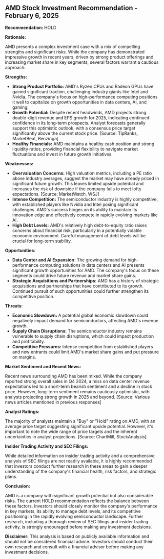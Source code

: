 ## AMD Stock Investment Recommendation - February 6, 2025

**Recommendation:** HOLD

**Rationale:**

AMD presents a complex investment case with a mix of compelling strengths and significant risks. While the company has demonstrated impressive growth in recent years, driven by strong product offerings and increasing market share in key segments, several factors warrant a cautious approach.

**Strengths:**

* **Strong Product Portfolio:** AMD's Ryzen CPUs and Radeon GPUs have gained significant traction, challenging industry giants like Intel and Nvidia.  The company's focus on high-performance computing positions it well to capitalize on growth opportunities in data centers, AI, and gaming.
* **Growth Potential:** Despite recent headwinds, AMD projects strong double-digit revenue and EPS growth for 2025, indicating continued confidence in its long-term prospects.  Analyst forecasts generally support this optimistic outlook, with a consensus price target significantly above the current stock price. [Source: TipRanks, MarketBeat, Benzinga]
* **Healthy Financials:**  AMD maintains a healthy cash position and strong liquidity ratios, providing financial flexibility to navigate market fluctuations and invest in future growth initiatives.

**Weaknesses:**

* **Overvaluation Concerns:**  High valuation metrics, including a PE ratio above industry averages, suggest the market may have already priced in significant future growth. This leaves limited upside potential and increases the risk of downside if the company fails to meet lofty expectations. [Source: MarketWatch, WSJ]
* **Intense Competition:** The semiconductor industry is highly competitive, with established players like Nvidia and Intel posing significant challenges. AMD's success hinges on its ability to maintain its innovation edge and effectively compete in rapidly evolving markets like AI.
* **High Debt Levels:**  AMD's relatively high debt-to-equity ratio raises concerns about financial risk, particularly in a potentially volatile economic environment.  Careful management of debt levels will be crucial for long-term stability.

**Opportunities:**

* **Data Center and AI Expansion:**  The growing demand for high-performance computing solutions in data centers and AI presents significant growth opportunities for AMD.  The company's focus on these segments could drive future revenue and market share gains.
* **Strategic Acquisitions and Partnerships:** AMD has a history of strategic acquisitions and partnerships that have contributed to its growth.  Continued pursuit of such opportunities could further strengthen its competitive position.

**Threats:**

* **Economic Slowdown:** A potential global economic slowdown could negatively impact demand for semiconductors, affecting AMD's revenue growth.
* **Supply Chain Disruptions:**  The semiconductor industry remains vulnerable to supply chain disruptions, which could impact production and profitability.
* **Competitive Pressures:**  Intense competition from established players and new entrants could limit AMD's market share gains and put pressure on margins.

**Market Sentiment and Recent News:**

Recent news surrounding AMD has been mixed.  While the company reported strong overall sales in Q4 2024, a miss on data center revenue expectations led to a short-term bearish sentiment and a decline in stock price.  However, long-term sentiment remains cautiously optimistic, with analysts projecting strong growth in 2025 and beyond. [Source: Various news articles mentioned in previous responses]

**Analyst Ratings:**

The majority of analysts maintain a "Buy" or "Hold" rating on AMD, with an average price target suggesting significant upside potential.  However, it's important to note the wide range of price targets and the inherent uncertainties in analyst projections. [Source: ChartMill, StockAnalysis]

**Insider Trading Activity and SEC Filings:**

While detailed information on insider trading activity and a comprehensive analysis of SEC filings are not readily available, it is highly recommended that investors conduct further research in these areas to gain a deeper understanding of the company's financial health, risk factors, and strategic plans.

**Conclusion:**

AMD is a company with significant growth potential but also considerable risks.  The current HOLD recommendation reflects the balance between these factors.  Investors should closely monitor the company's performance in key markets, its ability to manage debt levels, and its competitive positioning in the rapidly evolving semiconductor landscape.  Further research, including a thorough review of SEC filings and insider trading activity, is strongly encouraged before making any investment decisions.


**Disclaimer:** This analysis is based on publicly available information and should not be considered financial advice. Investors should conduct their own research and consult with a financial advisor before making any investment decisions.